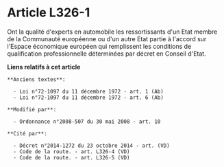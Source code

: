# Article L326-1

Ont la qualité d'experts en automobile les ressortissants d'un Etat membre de la Communauté européenne ou d'un autre Etat
partie à l'accord sur l'Espace économique européen qui remplissent les conditions de qualification professionnelle
déterminées par décret en Conseil d'Etat.

**Liens relatifs à cet article**

	**Anciens textes**:

	  - Loi n°72-1097 du 11 décembre 1972 - art. 1 (Ab)
	  - Loi n°72-1097 du 11 décembre 1972 - art. 6 (Ab)

	**Modifié par**:

	  - Ordonnance n°2008-507 du 30 mai 2008 - art. 10

	**Cité par**:

	  - Décret n°2014-1272 du 23 octobre 2014 - art. (VD)
	  - Code de la route. - art. L326-4 (VD)
	  - Code de la route. - art. L326-5 (VD)
